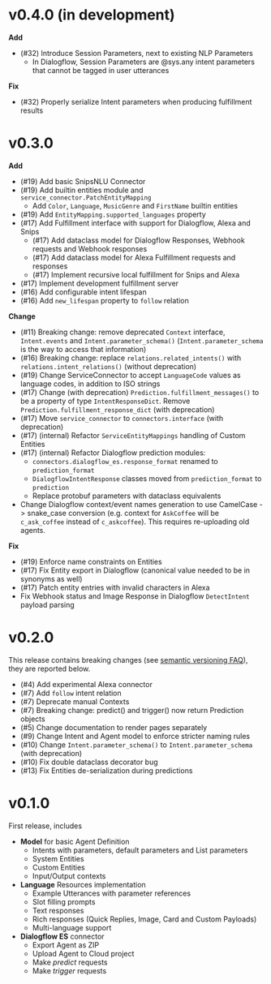 # v0.4.0 (in development)

**Add**

* (#32) Introduce Session Parameters, next to existing NLP Parameters
  * In Dialogflow, Session Parameters are @sys.any intent parameters that cannot
    be tagged in user utterances

**Fix**

* (#32) Properly serialize Intent parameters when producing fulfillment results

# v0.3.0

**Add**

* (#19) Add basic SnipsNLU Connector
* (#19) Add builtin entities module and `service_connector.PatchEntityMapping`
    * Add `Color`, `Language`, `MusicGenre` and `FirstName` builtin entities
* (#19) Add `EntityMapping.supported_languages` property
* (#17) Add Fulfillment interface with support for Dialogflow, Alexa and Snips
  * (#17) Add dataclass model for Dialogflow Responses, Webhook requests and
    Webhook responses
  * (#17) Add dataclass model for Alexa Fulfillment requests and responses
  * (#17) Implement recursive local fulfillment for Snips and Alexa
* (#17) Implement development fulfillment server
* (#16) Add configurable intent lifespan
* (#16) Add `new_lifespan` property to `follow` relation

**Change**

* (#11) Breaking change: remove deprecated `Context` interface, `Intent.events`
  and `Intent.parameter_schema()` (`Intent.parameter_schema` is the way to
  access that information)
* (#16) Breaking change: replace `relations.related_intents()` with
  `relations.intent_relations()` (without deprecation)
* (#19) Change ServiceConnector to accept `LanguageCode` values as language
  codes, in addition to ISO strings
* (#17) Change (with deprecation) `Prediction.fulfillment_messages()` to be a
  property of type `IntentResponseDict`. Remove
  `Prediction.fulfillment_response_dict` (with deprecation)
* (#17) Move `service_connector` to `connectors.interface` (with deprecation)
* (#17) (internal) Refactor `ServiceEntityMappings` handling of Custom Entities 
* (#17) (internal) Refactor Dialogflow prediction modules:
    * `connectors.dialogflow_es.response_format` renamed to `prediction_format`
    * `DialogflowIntentResponse` classes moved from `prediction_format` to
      `prediction` 
    * Replace protobuf parameters with dataclass equivalents
* Change Dialogflow context/event names generation to use CamelCase ->
  snake_case conversion (e.g. context for `AskCoffee` will be `c_ask_coffee`
  instead of `c_askcoffee`). This requires re-uploading old agents.

**Fix**

* (#19) Enforce name constraints on Entities
* (#17) Fix Entity export in Dialogflow (canonical value needed to be in
  synonyms as well)
* (#17) Patch entity entries with invalid characters in Alexa
* Fix Webhook status and Image Response in Dialogflow `DetectIntent` payload parsing

# v0.2.0

This release contains breaking changes (see [semantic versioning FAQ](https://semver.org/#doesnt-this-discourage-rapid-development-and-fast-iteration)), they are reported below.

* (#4) Add experimental Alexa connector
* (#7) Add `follow` intent relation
* (#7) Deprecate manual Contexts
* (#7) Breaking change: predict() and trigger() now return Prediction objects
* (#5) Change documentation to render pages separately
* (#9) Change Intent and Agent model to enforce stricter naming rules
* (#10) Change `Intent.parameter_schema()` to `Intent.parameter_schema` (with deprecation)
* (#10) Fix double dataclass decorator bug
* (#13) Fix Entities de-serialization during predictions

# v0.1.0

First release, includes

* **Model** for basic Agent Definition
    * Intents with parameters, default parameters and List parameters
    * System Entities
    * Custom Entities
    * Input/Output contexts
* **Language** Resources implementation
    * Example Utterances with parameter references
    * Slot filling prompts
    * Text responses
    * Rich responses (Quick Replies, Image, Card and Custom Payloads)
    * Multi-language support 
* **Dialogflow ES** connector
    * Export Agent as ZIP
    * Upload Agent to Cloud project
    * Make *predict* requests
    * Make *trigger* requests
    